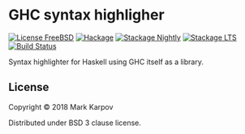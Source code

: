 # GHC syntax highligher

[![License FreeBSD](https://img.shields.io/badge/license-FreeBSD-brightgreen.svg)](http://opensource.org/licenses/BSD-2-Clause)
[![Hackage](https://img.shields.io/hackage/v/ghc-syntax-highlighter.svg?style=flat)](https://hackage.haskell.org/package/ghc-syntax-highlighter)
[![Stackage Nightly](http://stackage.org/package/ghc-syntax-highlighter/badge/nightly)](http://stackage.org/nightly/package/ghc-syntax-highlighter)
[![Stackage LTS](http://stackage.org/package/ghc-syntax-highlighter/badge/lts)](http://stackage.org/lts/package/ghc-syntax-highlighter)
[![Build Status](https://travis-ci.org/mrkkrp/ghc-syntax-highlighter.svg?branch=master)](https://travis-ci.org/mrkkrp/ghc-syntax-highlighter)

Syntax highlighter for Haskell using GHC itself as a library.

## License

Copyright © 2018 Mark Karpov

Distributed under BSD 3 clause license.
